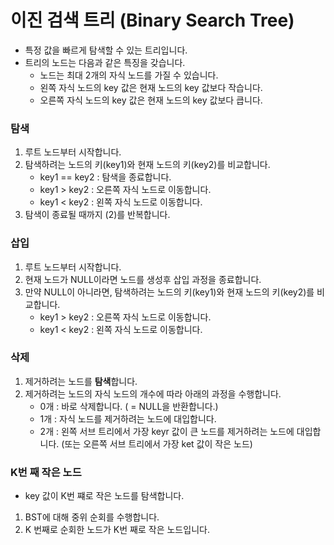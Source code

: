 # 이진 검색 트리 (Binary Search Tree)

* 특정 값을 빠르게 탐색할 수 있는 트리입니다. 
* 트리의 노드는 다음과 같은 특징을 갖습니다.
  * 노드는 최대 2개의 자식 노드를 가질 수 있습니다.
  * 왼쪽 자식 노드의 key 값은 현재 노드의 key 값보다 작습니다.
  * 오른쪽 자식 노드의 key 값은 현재 노드의 key 값보다 큽니다.

### 탐색

1. 루트 노드부터 시작합니다.
2. 탐색하려는 노드의 키(key1)와 현재 노드의 키(key2)를 비교합니다.
   * key1 == key2 : 탐색을 종료합니다.
   * key1 > key2 : 오른쪽 자식 노드로 이동합니다.
   * key1 < key2 : 왼쪽 자식 노드로 이동합니다.
3. 탐색이 종료될 때까지 (2)를 반복합니다.

### 삽입

1. 루트 노드부터 시작합니다.
2. 현재 노드가 NULL이라면 노드를 생성후 삽입 과정을 종료합니다.
3. 만약 NULL이 아니라면, 탐색하려는 노드의 키(key1)와 현재 노드의 키(key2)를 비교합니다.
   * key1 > key2 : 오른쪽 자식 노드로 이동합니다.
   * key1 < key2 : 왼쪽 자식 노드로 이동합니다.

### 삭제

1. 제거하려는 노드를 **탐색**합니다.
2. 제거하려는 노드의 자식 노드의 개수에 따라 아래의 과정을 수행합니다.
   * 0개 : 바로 삭제합니다. ( = NULL을 반환합니다.)
   * 1개 : 자식 노드를 제거하려는 노드에 대입합니다.
   * 2개 : 왼쪽 서브 트리에서 가장 keyr 값이 큰 노드를 제거하려는 노드에 대입합니다. 
     (또는 오른쪽 서브 트리에서 가장 ket 값이 작은 노드)

### K번 째 작은 노드

* key 값이 K번 쨰로 작은 노드를 탐색합니다.

1. BST에 대해 중위 순회를 수행합니다.
2. K 번째로 순회한 노드가 K번 째로 작은 노드입니다.

